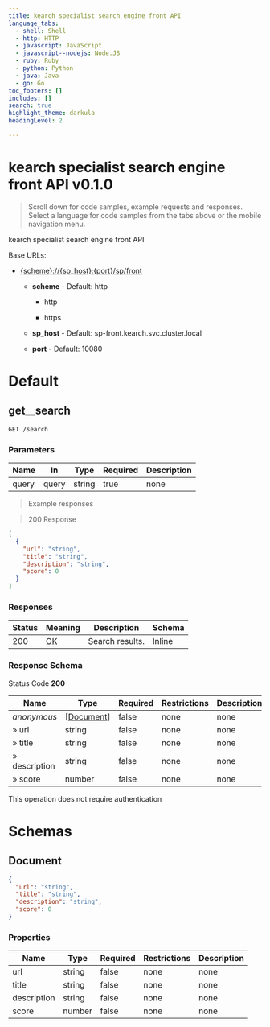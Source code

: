 ```yaml
---
title: kearch specialist search engine front API
language_tabs:
  - shell: Shell
  - http: HTTP
  - javascript: JavaScript
  - javascript--nodejs: Node.JS
  - ruby: Ruby
  - python: Python
  - java: Java
  - go: Go
toc_footers: []
includes: []
search: true
highlight_theme: darkula
headingLevel: 2

---
```


<h1 id="kearch-specialist-search-engine-front-api">kearch specialist search engine front API v0.1.0</h1>

> Scroll down for code samples, example requests and responses. Select a language for code samples from the tabs above or the mobile navigation menu.

kearch specialist search engine front API

Base URLs:

* <a href="{scheme}://{sp_host}:{port}/sp/front">{scheme}://{sp_host}:{port}/sp/front</a>

    * **scheme** -  Default: http

        * http

        * https

    * **sp_host** -  Default: sp-front.kearch.svc.cluster.local

    * **port** -  Default: 10080

<h1 id="kearch-specialist-search-engine-front-api-default">Default</h1>

## get__search

`GET /search`

<h3 id="get__search-parameters">Parameters</h3>

|Name|In|Type|Required|Description|
|---|---|---|---|---|
|query|query|string|true|none|

> Example responses

> 200 Response

```json
[
  {
    "url": "string",
    "title": "string",
    "description": "string",
    "score": 0
  }
]
```

<h3 id="get__search-responses">Responses</h3>

|Status|Meaning|Description|Schema|
|---|---|---|---|
|200|[OK](https://tools.ietf.org/html/rfc7231#section-6.3.1)|Search results.|Inline|

<h3 id="get__search-responseschema">Response Schema</h3>

Status Code **200**

|Name|Type|Required|Restrictions|Description|
|---|---|---|---|---|
|*anonymous*|[[Document](#schemadocument)]|false|none|none|
|» url|string|false|none|none|
|» title|string|false|none|none|
|» description|string|false|none|none|
|» score|number|false|none|none|

<aside class="success">
This operation does not require authentication
</aside>

# Schemas

<h2 id="tocSdocument">Document</h2>

<a id="schemadocument"></a>

```json
{
  "url": "string",
  "title": "string",
  "description": "string",
  "score": 0
}

```

### Properties

|Name|Type|Required|Restrictions|Description|
|---|---|---|---|---|
|url|string|false|none|none|
|title|string|false|none|none|
|description|string|false|none|none|
|score|number|false|none|none|

